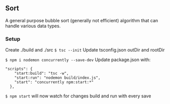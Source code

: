 ## Sort

A general purpose bubble sort (generally not efficient) algorithm that can handle various data types.

### Setup

Create ./build and ./src
`$ tsc --init`
Update tsconfig.json outDir and rootDir

`$ npm i nodemon concurrently --save-dev`
Update package.json with:

```
"scripts": {
    "start:build": "tsc -w",
    "start:run": "nodemon build/index.js",
    "start": "concurrently npm:start:*"
  },
```

`$ npm start` will now watch for changes build and run with every save
